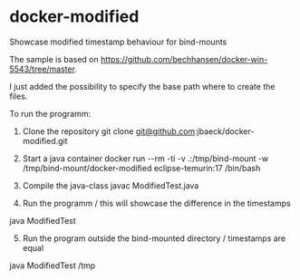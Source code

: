 # docker-modified
Showcase modified timestamp behaviour for bind-mounts

The sample is based on https://github.com/bechhansen/docker-win-5543/tree/master.

I just added the possibility to specify the base path where to create the files.

To run the programm:

1. Clone the repository
git clone git@github.com:jbaeck/docker-modified.git

2. Start a java container
docker run --rm -ti -v .:/tmp/bind-mount -w /tmp/bind-mount/docker-modified eclipse-temurin:17 /bin/bash

3. Compile the java-class
javac ModifiedTest.java

4. Run the programm / this will showcase the difference in the timestamps

java ModifiedTest

5. Run the program outside the bind-mounted directory / timestamps are equal

java ModifiedTest /tmp

